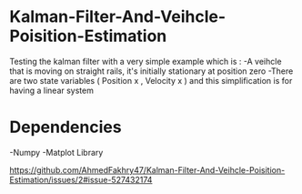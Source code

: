 # Kalman-Filter-And-Veihcle-Poisition-Estimation
Testing the kalman filter with a very simple example which is :
-A veihcle that is moving on straight rails, it's initially stationary at position zero
-There are two state variables ( Position x , Velocity x ) and this simplification is for having a linear system

# Dependencies
-Numpy 
-Matplot Library 


https://github.com/AhmedFakhry47/Kalman-Filter-And-Veihcle-Poisition-Estimation/issues/2#issue-527432174
